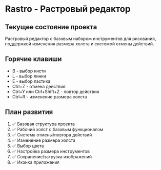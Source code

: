 # Rastro - Растровый редактор

## Текущее состояние проекта
Растровый редактор с базовым набором инструментов для рисования, поддержкой изменения размера холста и системой отмены действий. 

## Горячие клавиши
- B - выбор кисти
- L - выбор линии
- E - выбор ластика
- Ctrl+Z - отмена действия
- Ctrl+Y или Ctrl+Shift+Z - повтор действия
- Ctrl+R - изменение размера холста

## План развития
1. ✅ Базовая структура проекта
2. ✅ Рабочий холст с базовым функционалом
3. ✅ Система отмены/повтора действий
4. ✅ Изменение размера холста
5. ✅ Выбор цвета
6. ✅ Настройка размера инструментов
7. ✅ Сохранение/загрузка изображений
8. ✅ Иконка приложения


